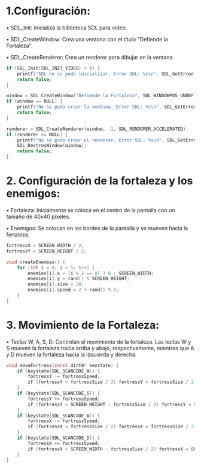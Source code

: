 # 1.Configuración:

•	SDL_Init: Inicializa la biblioteca SDL para video.

•	SDL_CreateWindow: Crea una ventana con el título "Defiende la Fortaleza".

•	SDL_CreateRenderer: Crea un renderer para dibujar en la ventana.

```c
if (SDL_Init(SDL_INIT_VIDEO) < 0) {
    printf("SDL no se pudo inicializar. Error SDL: %s\n", SDL_GetError());
    return false;
}

window = SDL_CreateWindow("Defiende la Fortaleza", SDL_WINDOWPOS_UNDEFINED, SDL_WINDOWPOS_UNDEFINED, SCREEN_WIDTH, SCREEN_HEIGHT, SDL_WINDOW_SHOWN);
if (window == NULL) {
    printf("No se pudo crear la ventana. Error SDL: %s\n", SDL_GetError());
    return false;
}

renderer = SDL_CreateRenderer(window, -1, SDL_RENDERER_ACCELERATED);
if (renderer == NULL) {
    printf("No se pudo crear el renderer. Error SDL: %s\n", SDL_GetError());
    SDL_DestroyWindow(window);
    return false;
}
```

# 2. Configuración de la fortaleza y los enemigos:

•	Fortaleza: Inicialmente se coloca en el centro de la pantalla con un tamaño de 40x40 píxeles.

•	Enemigos: Se colocan en los bordes de la pantalla y se mueven hacia la fortaleza.
```c
fortressX = SCREEN_WIDTH / 2;
fortressY = SCREEN_HEIGHT / 2;

void createEnemies() {
    for (int i = 0; i < 5; i++) {
        enemies[i].x = (i % 2 == 0) ? 0 : SCREEN_WIDTH;
        enemies[i].y = rand() % SCREEN_HEIGHT;
        enemies[i].size = 20;
        enemies[i].speed = 2 + rand() % 3;
    }
}
```

# 3. Movimiento de la Fortaleza:

•	Teclas W, A, S, D: Controlan el movimiento de la fortaleza. Las teclas W y S mueven la fortaleza hacia arriba y abajo, respectivamente, mientras que A y D mueven la fortaleza hacia la izquierda y derecha.
```C
void moveFortress(const Uint8* keystate) {
    if (keystate[SDL_SCANCODE_W]) {
        fortressY -= fortressSpeed;
        if (fortressY < fortressSize / 2) fortressY = fortressSize / 2;
    }
    if (keystate[SDL_SCANCODE_S]) {
        fortressY += fortressSpeed;
        if (fortressY > SCREEN_HEIGHT - fortressSize / 2) fortressY = SCREEN_HEIGHT - fortressSize / 2;
    }
    if (keystate[SDL_SCANCODE_A]) {
        fortressX -= fortressSpeed;
        if (fortressX < fortressSize / 2) fortressX = fortressSize / 2;
    }
    if (keystate[SDL_SCANCODE_D]) {
        fortressX += fortressSpeed;
        if (fortressX > SCREEN_WIDTH - fortressSize / 2) fortressX = SCREEN_WIDTH - fortressSize / 2;
    }
}
```


